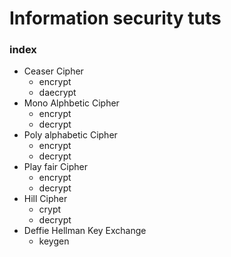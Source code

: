 # Information security tuts

### index

* Ceaser Cipher
	* encrypt
	* daecrypt
* Mono Alphbetic Cipher
	* encrypt
	* decrypt
* Poly alphabetic Cipher
	* encrypt
	* decrypt
* Play fair Cipher
	* encrypt
	* decrypt
* Hill Cipher
	* crypt
	* decrypt
* Deffie Hellman Key Exchange
	* keygen
